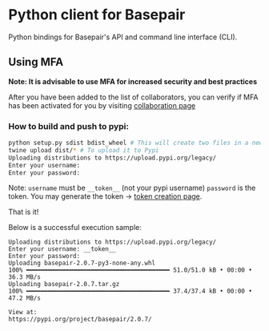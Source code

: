Python client for Basepair
======================

Python bindings for Basepair's API and command line interface (CLI).

## Using MFA
**Note: It is advisable to use MFA for increased security and best practices**

After you have been added to the list of collaborators, you can verify if MFA has been activated for you by visiting [collaboration page](https://pypi.org/manage/project/basepair/collaboration/)
### How to build and push to pypi:

```BASH
python setup.py sdist bdist_wheel # This will create two files in a newly created dist directory, a source archive and a wheel:
twine upload dist/* # To upload it to Pypi
Uploading distributions to https://upload.pypi.org/legacy/
Enter your username:
Enter your password:
```

Note: `username` must be `__token__` (not your pypi username)
`password` is the token. You may generate the token -> [token creation page](https://pypi.org/manage/account/token/).

That is it!

Below is a successful execution sample:
```
Uploading distributions to https://upload.pypi.org/legacy/
Enter your username: __token__
Enter your password:
Uploading basepair-2.0.7-py3-none-any.whl
100% ━━━━━━━━━━━━━━━━━━━━━━━━━━━━━━━━━━━━━━━━ 51.0/51.0 kB • 00:00 • 36.3 MB/s
Uploading basepair-2.0.7.tar.gz
100% ━━━━━━━━━━━━━━━━━━━━━━━━━━━━━━━━━━━━━━━━ 37.4/37.4 kB • 00:00 • 47.2 MB/s

View at:
https://pypi.org/project/basepair/2.0.7/
```
